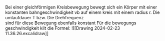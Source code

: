 Bei einer gleichförmigen Kreisbewegung bewegt sich ein Körper mit einer konstanten bahngeschwindigkeit vb auf einem kreis mit einem radius r.  Die umlaufdauer T bzw. Die Drehfrequenz  
sind für diese Bewegung ebenfalls konstant 
Für die bewegungs geschwindigkeit kilt die Formel:
![[Drawing 2024-02-23 11.36.26.excalidraw]]